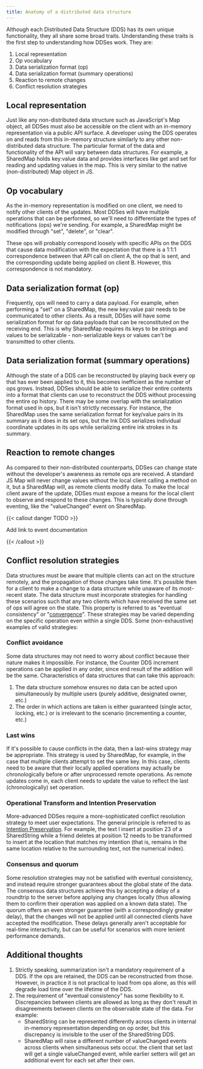 ```yaml
---
title: Anatomy of a distributed data structure
---
```


Although each Distributed Data Structure (DDS) has its own unique functionality, they all share some broad traits.  Understanding these traits is the first step to understanding how DDSes work.  They are:

1. Local representation
1. Op vocabulary
1. Data serialization format (op)
1. Data serialization format (summary operations)
1. Reaction to remote changes
1. Conflict resolution strategies

## Local representation

Just like any non-distributed data structure such as JavaScript's Map object, all DDSes must also be accessible on the client with an in-memory
representation via a public API surface. A developer using the DDS operates on and reads from this in-memory structure similarly to
any other non-distributed data structure. The particular format of the data and functionality of the API will vary
between data structures. For example, a SharedMap holds key:value data and provides interfaces like get and set for
reading and updating values in the map. This is very similar to the native (non-distributed) Map object in JS.

## Op vocabulary

As the in-memory representation is modified on one client, we need to notify other clients of the updates. Most DDSes
will have multiple operations that can be performed, so we'll need to differentiate the types of notifications (ops)
we're sending. For example, a SharedMap might be modified through "set", "delete", or "clear".

These ops will probably correspond loosely with specific APIs on the DDS that cause data modification with the
expectation that there is a 1:1:1 correspondence between that API call on client A, the op that is sent, and the
corresponding update being applied on client B. However, this correspondence is not mandatory.

## Data serialization format (op)

Frequently, ops will need to carry a data payload. For example, when performing a "set" on a SharedMap, the new
key:value pair needs to be communicated to other clients. As a result, DDSes will have some serialization format for op
data payloads that can be reconstituted on the receiving end. This is why SharedMap requires its keys to be strings and values to be serializable - non-serializable keys or values can't be transmitted to other clients.

## Data serialization format (summary operations)

Although the state of a DDS can be reconstructed by playing back every op that has ever been applied to it, this becomes
inefficient as the number of ops grows. Instead, DDSes should be able to serialize their entire contents into
a format that clients can use to reconstruct the DDS without processing the entire op history. There may be some overlap
with the serialization format used in ops, but it isn't strictly necessary. For instance, the SharedMap uses the same
serialization format for key/value pairs in its summary as it does in its set ops, but the Ink DDS serializes individual
coordinate updates in its ops while serializing entire ink strokes in its summary.

## Reaction to remote changes

As compared to their non-distributed counterparts, DDSes can change state without the developer's awareness as remote ops are
received. A standard JS Map will never change values without the local client calling a method on it, but
a SharedMap will, as remote clients modify data. To make the local client aware of the update, DDSes
must expose a means for the local client to observe and respond to these changes. This is typically done
through eventing, like the "valueChanged" event on SharedMap.

{{< callout danger TODO >}}

Add link to event documentation

{{< /callout >}}

## Conflict resolution strategies

Data structures must be aware that multiple clients can act on the structure remotely, and the propagation of those
changes take time. It's possible then for a client to make a change to a data structure while unaware of its most-recent
state. The data structure must incorporate strategies for handling these scenarios such that any two clients which have
received the same set of ops will agree on the state. This property is referred to as "eventual consistency" or
"[convergence](https://en.wikipedia.org/wiki/Operational_transformation#The_CC_model)". These strategies may be varied
depending on the specific operation even within a single DDS. Some (non-exhaustive) examples of valid strategies:

### Conflict avoidance

Some data structures may not need to worry about conflict because their nature makes it impossible. For instance, the
Counter DDS increment operations can be applied in any order, since end result of the addition will be the same.
Characteristics of data structures that can take this approach:

1. The data structure somehow ensures no data can be acted upon simultaneously by multiple users (purely additive,
   designated owner, etc.)
1. The order in which actions are taken is either guaranteed (single actor, locking, etc.) or is irrelevant to the
   scenario (incrementing a counter, etc.)

### Last wins

If it's possible to cause conflicts in the data, then a last-wins strategy may be appropriate. This strategy is used by
SharedMap, for example, in the case that multiple clients attempt to set the same key. In this case, clients need to be
aware that their locally applied operations may actually be chronologically before or after unprocessed remote
operations. As remote updates come in, each client needs to update the value to reflect the last (chronologically) set
operation.

### Operational Transform and Intention Preservation

More-advanced DDSes require a more-sophisticated conflict resolution strategy to meet user expectations. The general
principle is referred to as [Intention
Preservation](https://en.wikipedia.org/wiki/Operational_transformation#The_CCI_model). For example, the text I insert at
position 23 of a SharedString while a friend deletes at position 12 needs to be transformed to insert at the location
that matches my intention (that is, remains in the same location relative to the surrounding text, not the numerical
index).

### Consensus and quorum

Some resolution strategies may not be satisfied with eventual consistency, and instead require stronger guarantees
about the global state of the data.  The consensus data structures achieve this by accepting a delay of a roundtrip
to the server before applying any changes locally (thus allowing them to confirm their operation was applied on a
known data state).  The quorum offers an even stronger guarantee (with a correspondingly greater delay), that the
changes will not be applied until all connected clients have accepted the modification.  These delays generally aren't
acceptable for real-time interactivity, but can be useful for scenarios with more lenient performance demands.

## Additional thoughts

1. Strictly speaking, summarization isn't a mandatory requirement of a DDS. If the ops are retained, the DDS can
   be reconstructed from those. However, in practice it is not practical to load from ops alone, as this will
   degrade load time over the lifetime of the DDS.
1. The requirement of "eventual consistency" has some flexibility to it.  Discrepancies between clients are
allowed as long as they don't result in disagreements between clients on the observable state of the data. For example:
   - SharedString can be represented differently across clients in internal in-memory representation depending on op
     order, but this discrepancy is invisible to the user of the SharedString DDS.
   - SharedMap will raise a different number of valueChanged events across clients when simultaneous sets occur. the
     client that set last will get a single valueChanged event, while earlier setters will get an additional event for
     each set after their own.
